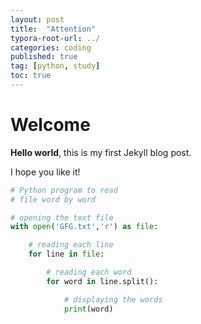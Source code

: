 ```yaml
---
layout: post
title:  "Attention"
typora-root-url: ../
categories: coding
published: true
tag: [python, study]
toc: true
---
```


# Welcome

**Hello world**, this is my first Jekyll blog post.

I hope you like it!



```python
# Python program to read
# file word by word

# opening the text file
with open('GFG.txt','r') as file:

	# reading each line
	for line in file:

		# reading each word	
		for word in line.split():

			# displaying the words		
			print(word)
            
```
